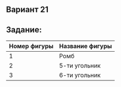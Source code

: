 ## Вариант 21
## Задание:
| Номер фигуры | Название фигуры |
|--------------|-----------------|
|      1       |       Ромб      |
|      2       |  5-ти угольник  |
|      3       |  6-ти угольник  |